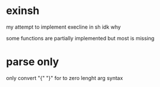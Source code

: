 # exinsh
my attempt to implement execline in sh idk why

some functions are partially implemented but most is missing

# parse only
only convert "{" "}" for to zero lenght arg syntax
